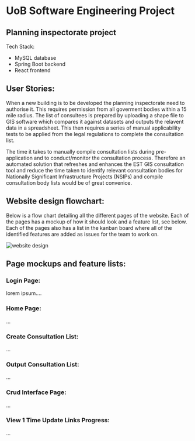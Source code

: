 # UoB Software Engineering Project

## Planning inspectorate project

Tech Stack:
- MySQL database
- Spring Boot backend 
- React frontend


## User Stories:

When a new building is to be developed the planning inspectorate need to authorise it. This requires permission from all goverment bodies within a 15 mile radius. The list of consultees is prepared by uploading a shape file to GIS software which compares it against datasets and outputs the relavent data in a spreadsheet. This then requires a series of manual applicability tests to be applied from the legal regulations to complete the consultation list.

The time it takes to manually compile consultation lists during pre-application and to conduct/monitor the consultation process. Therefore an automated solution that refreshes and enhances the EST GIS consultation tool and reduce the time taken to identify relevant consultation bodies for Nationally Significant Infrastructure Projects (NSIPs) and compile consultation body lists would be of great convenice. 

## Website design flowchart:
Below is a flow chart detailing all the different pages of the website. Each of the pages has a mockup of how it should look and a feature list, see below. Each of the pages also has a list in the kanban board where all of the identified features are added as issues for the team to work on.

![website design](https://github.com/spe-uob/2021-PlanningInspectorate/blob/3d19de0dd1eb1d74e580a53fb4f8e9aa9a23b9a4/DesignChart.png)

## Page mockups and feature lists:
### Login Page:
lorem ipsum....

### Home Page:
...

### Create Consultation List:
...

### Output Consultation List:
...

### Crud Interface Page:
...

### View 1 Time Update Links Progress:
...
